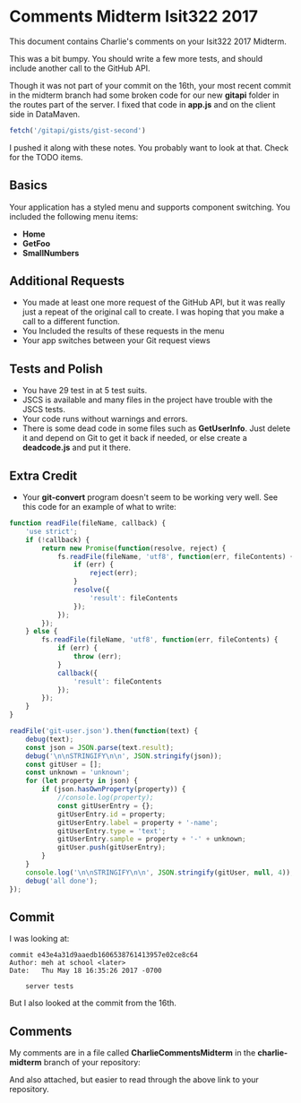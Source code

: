 # Comments Midterm Isit322 2017

This document contains Charlie's comments on your Isit322 2017 Midterm.

This was a bit bumpy. You should write a few more tests, and should include another call to the GitHub API.

Though it was not part of your commit on the 16th, your most recent commit in the midterm branch had some broken code for our new **gitapi** folder in the routes part of the server. I fixed that code in **app.js** and on the client side in DataMaven.

```javascript
fetch('/gitapi/gists/gist-second')
```

I pushed it along with these notes. You probably want to look at that. Check for the TODO items.

## Basics

Your application has a styled menu and supports component switching. You included the following menu items:

- **Home**
- **GetFoo**
- **SmallNumbers**

## Additional Requests

- You made at least one more request of the GitHub API, but it was really just a repeat of the original call to create. I was hoping that you make a call to a different function.
- You Included the results of these requests in the menu
- Your app switches between your Git request views

## Tests and Polish

- You have 29 test in at 5 test suits.
- JSCS is available and many files in the project have trouble with the JSCS tests.
- Your code runs without warnings and errors.
- There is some dead code in some files such as **GetUserInfo**. Just delete it and depend on Git to get it back if needed, or else create a **deadcode.js** and put it there.

## Extra Credit

- Your **git-convert** program doesn't seem to be working very well. See this code for an example of what to write:

```javascript
function readFile(fileName, callback) {
    'use strict';
    if (!callback) {
        return new Promise(function(resolve, reject) {
            fs.readFile(fileName, 'utf8', function(err, fileContents) {
                if (err) {
                    reject(err);
                }
                resolve({
                    'result': fileContents
                });
            });
        });
    } else {
        fs.readFile(fileName, 'utf8', function(err, fileContents) {
            if (err) {
                throw (err);
            }
            callback({
                'result': fileContents
            });
        });
    }
}

readFile('git-user.json').then(function(text) {
    debug(text);
    const json = JSON.parse(text.result);
    debug('\n\nSTRINGIFY\n\n', JSON.stringify(json));
    const gitUser = [];
    const unknown = 'unknown';
    for (let property in json) {
        if (json.hasOwnProperty(property)) {
            //console.log(property);
            const gitUserEntry = {};
            gitUserEntry.id = property;
            gitUserEntry.label = property + '-name';
            gitUserEntry.type = 'text';
            gitUserEntry.sample = property + '-' + unknown;
            gitUser.push(gitUserEntry);
        }
    }
    console.log('\n\nSTRINGIFY\n\n', JSON.stringify(gitUser, null, 4));
    debug('all done');
});
```


## Commit

I was looking at:

```
commit e43e4a31d9aaedb1606538761413957e02ce8c64
Author: meh at school <later>
Date:   Thu May 18 16:35:26 2017 -0700

    server tests
```

But I also looked at the commit from the 16th.

## Comments

My comments are in a file called **CharlieCommentsMidterm** in the **charlie-midterm** branch of your repository:


And also attached, but easier to read through the above link to your repository.
